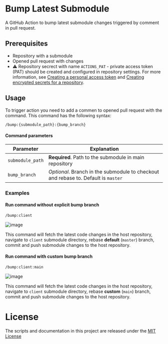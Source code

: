 # Bump Latest Submodule

A GitHub Action to bump latest submodule changes triggered by comment in pull request.

## Prerequisites

 - Repository with a submodule
 - Opened pull request with changes
 - :warning: Repository secrect with name `ACTIONS_PAT` - private access token (PAT) should be created and configured in repository settings. For more information, see [Creating a personal access token](https://docs.github.com/en/github/authenticating-to-github/creating-a-personal-access-token) and [Creating encrypted secrets for a repository](https://docs.github.com/en/actions/reference/encrypted-secrets#creating-encrypted-secrets-for-a-repository).

## Usage

To trigger action you need to add a commen to opened pull request with the command.
This command has the following syntax:
```
/bump:{submodule_path}:{bump_branch}
```

#### Command parameters
Parameter | Explanation
--|--
`submodule_path` | **Required**. Path to the submodule in main repository
`bump_branch` | _Optional_. Branch in the submodule to checkout and rebase to. Default is `master`

### Examples

#### Run command **without** explicit bump branch
 ```
 /bump:client
 ```
    
 ![image](https://user-images.githubusercontent.com/41733560/110045907-79de3100-7d5c-11eb-8497-7689e0b238b1.png)

 This command will fetch the latest code changes in the host repository, navigate to `client` submodule directory, rebase **default** (`master`) branch, commit and push submodule changes to the host repository.

#### Run command with custom bump branch
 ```   
 /bump:client:main
 ```   

 ![image](https://user-images.githubusercontent.com/41733560/110046306-d7727d80-7d5c-11eb-9e3a-9bb8a05f9f7d.png)

 This command will fetch the latest code changes in the host repository, navigate to `client` submodule directory, rebase **custom** (`main`) branch, commit and push submodule changes to the host repository.

# License

The scripts and documentation in this project are released under the [MIT License](LICENSE)
